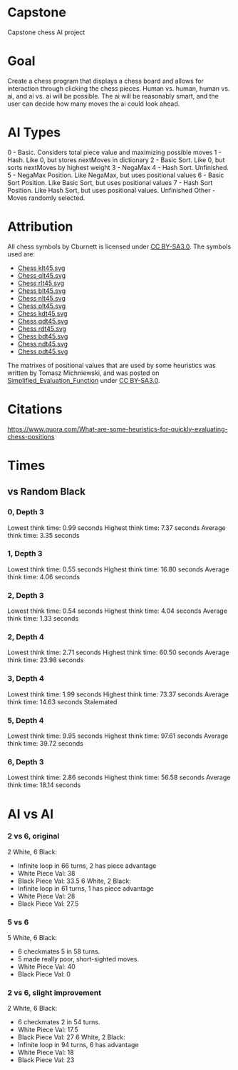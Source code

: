 # Capstone
Capstone chess AI project

# Goal
Create a chess program that displays a chess board and allows for interaction through clicking the chess pieces. Human vs. human, human vs. ai, and ai vs. ai will be possible. The ai will be reasonably smart, and the user can decide how many moves the ai could look ahead.

# AI Types
0 - Basic. Considers total piece value and maximizing possible moves
1 - Hash. Like 0, but stores nextMoves in dictionary
2 - Basic Sort. Like 0, but sorts nextMoves by highest weight
3 - NegaMax
4 - Hash Sort. Unfinished.
5 - NegaMax Position. Like NegaMax, but uses positional values
6 - Basic Sort Position. Like Basic Sort, but uses positional values
7 - Hash Sort Position. Like Hash Sort, but uses positional values. Unfinished
Other - Moves randomly selected.

# Attribution
All chess symbols by Cburnett is licensed under [CC BY-SA3.0](https://creativecommons.org/licenses/by-sa/3.0/deed.en). The symbols used are:
* [Chess klt45.svg](https://en.wikipedia.org/wiki/File:Chess_klt45.svg)
* [Chess qlt45.svg](https://en.wikipedia.org/wiki/File:Chess_qlt45.svg)
* [Chess rlt45.svg](https://en.wikipedia.org/wiki/File:Chess_rlt45.svg)
* [Chess blt45.svg](https://en.wikipedia.org/wiki/File:Chess_blt45.svg)
* [Chess nlt45.svg](https://en.wikipedia.org/wiki/File:Chess_nlt45.svg)
* [Chess plt45.svg](https://en.wikipedia.org/wiki/File:Chess_plt45.svg)
* [Chess kdt45.svg](https://en.wikipedia.org/wiki/File:Chess_kdt45.svg)
* [Chess qdt45.svg](https://en.wikipedia.org/wiki/File:Chess_qdt45.svg)
* [Chess rdt45.svg](https://en.wikipedia.org/wiki/File:Chess_rdt45.svg)
* [Chess bdt45.svg](https://en.wikipedia.org/wiki/File:Chess_bdt45.svg)
* [Chess ndt45.svg](https://en.wikipedia.org/wiki/File:Chess_ndt45.svg)
* [Chess pdt45.svg](https://en.wikipedia.org/wiki/File:Chess_pdt45.svg)

The matrixes of positional values that are used by some heuristics was written by Tomasz Michniewski, and was posted on [Simplified_Evaluation_Function](https://www.chessprogramming.org/Simplified_Evaluation_Function) under [CC BY-SA3.0](https://creativecommons.org/licenses/by-sa/3.0/deed.en).

# Citations
https://www.quora.com/What-are-some-heuristics-for-quickly-evaluating-chess-positions

# Times
## vs Random Black
### 0, Depth 3
Lowest think time: 0.99 seconds
Highest think time: 7.37 seconds
Average think time: 3.35 seconds

### 1, Depth 3
Lowest think time: 0.55 seconds
Highest think time: 16.80 seconds
Average think time: 4.06 seconds

### 2, Depth 3
Lowest think time: 0.54 seconds
Highest think time: 4.04 seconds
Average think time: 1.33 seconds

### 2, Depth 4
Lowest think time: 2.71 seconds
Highest think time: 60.50 seconds
Average think time: 23.98 seconds

### 3, Depth 4
Lowest think time: 1.99 seconds
Highest think time: 73.37 seconds
Average think time: 14.63 seconds
Stalemated

### 5, Depth 4
Lowest think time: 9.95 seconds
Highest think time: 97.61 seconds
Average think time: 39.72 seconds

### 6, Depth 3
Lowest think time: 2.86 seconds
Highest think time: 56.58 seconds
Average think time: 18.14 seconds

# AI vs AI
### 2 vs 6, original
2 White, 6 Black:
* Infinite loop in 66 turns, 2 has piece advantage
* White Piece Val: 38
* Black Piece Val: 33.5
6 White, 2 Black:
* Infinite loop in 61 turns, 1 has piece advantage
* White Piece Val: 28
* Black Piece Val: 27.5

### 5 vs 6
5 White, 6 Black:
* 6 checkmates 5 in 58 turns.
* 5 made really poor, short-sighted moves.
* White Piece Val: 40
* Black Piece Val: 0

### 2 vs 6, slight improvement
2 White, 6 Black:
* 6 checkmates 2 in 54 turns.
* White Piece Val: 17.5
* Black Piece Val: 27
6 White, 2 Black:
* Infinite loop in 94 turns, 6 has advantage
* White Piece Val: 18
* Black Piece Val: 23